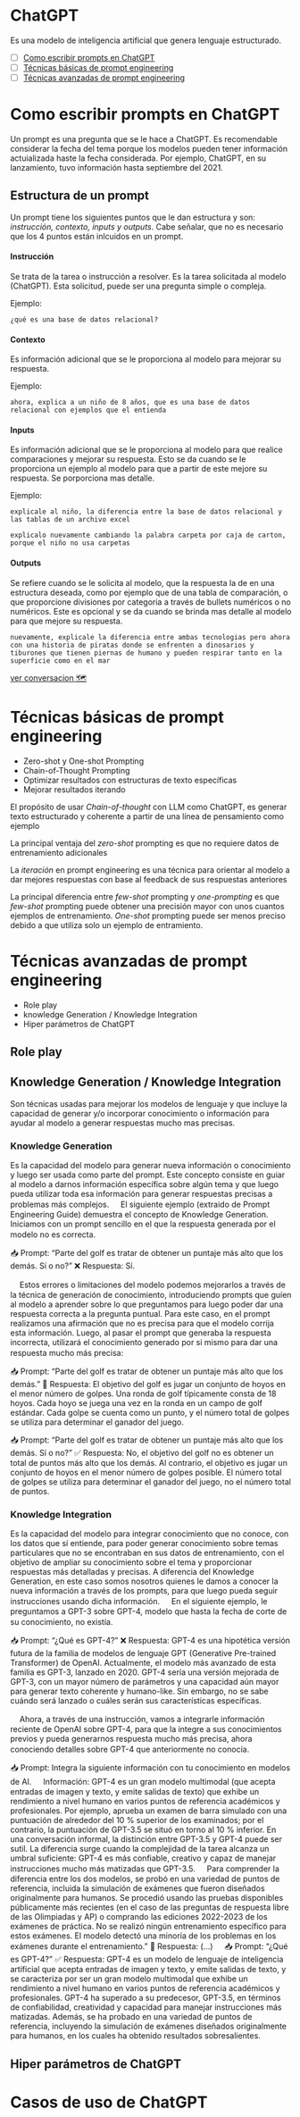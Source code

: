 # ChatGPT
Es una modelo de inteligencia artificial que genera lenguaje estructurado.

- [ ] [Como escribir prompts en ChatGPT](https://github.com/r3card0/Data_AI_foundations/blob/main/topics/Prompt_Engineering_ChatGPT.md#como-escribir-prompts-en-chatgpt)
- [ ] [Técnicas básicas de prompt engineering](https://github.com/r3card0/Data_AI_foundations/blob/main/topics/Prompt_Engineering_ChatGPT.md#t%C3%A9cnicas-b%C3%A1sicas-de-prompt-engineering)
- [ ] [Técnicas avanzadas de prompt engineering]()

# Como escribir prompts en ChatGPT
Un prompt es una pregunta que se le hace a ChatGPT. Es recomendable considerar la fecha del tema porque los modelos pueden tener información actuializada haste la fecha considerada. Por ejemplo, ChatGPT, en su lanzamiento, tuvo información hasta septiembre del 2021.

## Estructura de un prompt
Un prompt tiene los siguientes puntos que le dan estructura y son: *instrucción, contexto, inputs y outputs*. Cabe señalar, que no es necesario que los 4 puntos están inlcuidos en un prompt.

#### Instrucción
Se trata de la tarea o instrucción a resolver. Es la tarea solicitada al modelo (ChatGPT). Esta solicitud, puede ser una pregunta simple o compleja. 

Ejemplo:
```
¿qué es una base de datos relacional?
```


#### Contexto
Es información adicional que se le proporciona al modelo para mejorar su respuesta. 

Ejemplo:
```
ahora, explica a un niño de 8 años, que es una base de datos relacional con ejemplos que el entienda
```

#### Inputs
Es información adicional que se le proporciona al modelo para que realice comparaciones y mejorar su respuesta. Esto se da cuando se le proporciona un ejemplo al modelo para que a partir de este mejore su respuesta. Se porporciona mas detalle.

Ejemplo:
```
explicale al niño, la diferencia entre la base de datos relacional y las tablas de un archivo excel
```


```
explicalo nuevamente cambiando la palabra carpeta por caja de carton, porque el niño no usa carpetas
```

#### Outputs
Se refiere cuando se le solicita al modelo, que la respuesta la de en una estructura deseada, como por ejemplo que de una tabla de comparación, o que proporcione divisiones por categoria a través de bullets numéricos o no numéricos. Este es opcional y se da cuando se brinda mas detalle al modelo para que mejore su respuesta.

```
nuevamente, explicale la diferencia entre ambas tecnologias pero ahora con una historia de piratas donde se enfrenten a dinosarios y tiburones que tienen piernas de humano y pueden respirar tanto en la superficie como en el mar
```

[ver conversacion 🗺](https://chat.openai.com/share/1f4a1d79-c8eb-4174-bfe2-ad525e2aa9b4)


# Técnicas básicas de prompt engineering
* Zero-shot y One-shot Prompting
* Chain-of-Thought Prompting
* Optimizar resultados con estructuras de texto específicas
* Mejorar resultados iterando


El propósito de usar *Chain-of-thought* con LLM como ChatGPT, es generar texto estructurado y coherente a partir de una línea de pensamiento como ejemplo

La principal ventaja del *zero-shot* prompting es que no requiere datos de entrenamiento adicionales

La *iteración* en prompt engineering es una técnica para orientar al modelo a dar mejores respuestas con base al feedback de sus respuestas anteriores

La principal diferencia entre *few-shot* prompting y *one-prompting* es que *few-shot* prompting puede obtener una precisión mayor con unos cuantos ejemplos de entrenamiento. *One-shot* prompting puede ser menos preciso debido a que utiliza solo un ejemplo de entramiento.

# Técnicas avanzadas de prompt engineering
* Role play
* knowledge Generation / Knowledge Integration
* Hiper parámetros de ChatGPT

## Role play
## Knowledge Generation / Knowledge Integration
Son técnicas usadas para mejorar los modelos de lenguaje y que incluye la capacidad de generar y/o incorporar conocimiento o información para ayudar al modelo a generar respuestas mucho mas precisas.

### Knowledge Generation
Es la capacidad del modelo para generar nueva información o conocimiento y luego ser usada como parte del prompt. Este concepto consiste en guiar al modelo a darnos información específica sobre algún tema y que luego pueda utilizar toda esa información para generar respuestas precisas a problemas más complejos. ㅤ El siguiente ejemplo (extraido de Prompt Engineering Guide) demuestra el concepto de Knowledge Generation. Iniciamos con un prompt sencillo en el que la respuesta generada por el modelo no es correcta. ㅤ

📥 Prompt: “Parte del golf es tratar de obtener un puntaje más alto que los demás. Sí o no?” ❌ Respuesta: Sí.

ㅤ Estos errores o limitaciones del modelo podemos mejorarlos a través de la técnica de generación de conocimiento, introduciendo prompts que guíen al modelo a aprender sobre lo que preguntamos para luego poder dar una respuesta correcta a la pregunta puntual. Para este caso, en el prompt realizamos una afirmación que no es precisa para que el modelo corrija esta información. Luego, al pasar el prompt que generaba la respuesta incorrecta, utilizará el conocimiento generado por si mismo para dar una respuesta mucho más precisa: ㅤ

📥 Prompt: “Parte del golf es tratar de obtener un puntaje más alto que los demás.” 🧠 Respuesta: El objetivo del golf es jugar un conjunto de hoyos en el menor número de golpes. Una ronda de golf típicamente consta de 18 hoyos. Cada hoyo se juega una vez en la ronda en un campo de golf estándar. Cada golpe se cuenta como un punto, y el número total de golpes se utiliza para determinar el ganador del juego.

📥 Prompt: “Parte del golf es tratar de obtener un puntaje más alto que los demás. Sí o no?” ✅ Respuesta: No, el objetivo del golf no es obtener un total de puntos más alto que los demás. Al contrario, el objetivo es jugar un conjunto de hoyos en el menor número de golpes posible. El número total de golpes se utiliza para determinar el ganador del juego, no el número total de puntos.


### Knowledge Integration
Es la capacidad del modelo para integrar conocimiento que no conoce, con los datos que sí entiende, para poder generar conocimiento sobre temas particulares que no se encontraban en sus datos de entrenamiento, con el objetivo de ampliar su conocimiento sobre el tema y proporcionar respuestas más detalladas y precisas. A diferencia del Knowledge Generation, en este caso somos nosotros quienes le damos a conocer la nueva información a través de los prompts, para que luego pueda seguir instrucciones usando dicha información. ㅤ En el siguiente ejemplo, le preguntamos a GPT-3 sobre GPT-4, modelo que hasta la fecha de corte de su conocimiento, no existía. ㅤ

📥 Prompt: “¿Qué es GPT-4?” ❌ Respuesta: GPT-4 es una hipotética versión futura de la familia de modelos de lenguaje GPT (Generative Pre-trained Transformer) de OpenAI. Actualmente, el modelo más avanzado de esta familia es GPT-3, lanzado en 2020. GPT-4 sería una versión mejorada de GPT-3, con un mayor número de parámetros y una capacidad aún mayor para generar texto coherente y humano-like. Sin embargo, no se sabe cuándo será lanzado o cuáles serán sus características específicas.

ㅤ Ahora, a través de una instrucción, vamos a integrarle información reciente de OpenAI sobre GPT-4, para que la integre a sus conocimientos previos y pueda generarnos respuesta mucho más precisa, ahora conociendo detalles sobre GPT-4 que anteriormente no conocía. ㅤ

📥 Prompt: Integra la siguiente información con tu conocimiento en modelos de AI. ㅤ Información: GPT-4 es un gran modelo multimodal (que acepta entradas de imagen y texto, y emite salidas de texto) que exhibe un rendimiento a nivel humano en varios puntos de referencia académicos y profesionales. Por ejemplo, aprueba un examen de barra simulado con una puntuación de alrededor del 10 % superior de los examinados; por el contrario, la puntuación de GPT-3.5 se situó en torno al 10 % inferior. En una conversación informal, la distinción entre GPT-3.5 y GPT-4 puede ser sutil. La diferencia surge cuando la complejidad de la tarea alcanza un umbral suficiente: GPT-4 es más confiable, creativo y capaz de manejar instrucciones mucho más matizadas que GPT-3.5. ㅤ Para comprender la diferencia entre los dos modelos, se probó en una variedad de puntos de referencia, incluida la simulación de exámenes que fueron diseñados originalmente para humanos. Se procedió usando las pruebas disponibles públicamente más recientes (en el caso de las preguntas de respuesta libre de las Olimpiadas y AP) o comprando las ediciones 2022-2023 de los exámenes de práctica. No se realizó ningún entrenamiento específico para estos exámenes. El modelo detectó una minoría de los problemas en los exámenes durante el entrenamiento.” 🧠 Respuesta: (…) ㅤ 📥 Prompt: “¿Qué es GPT-4?” ✅ Respuesta: GPT-4 es un modelo de lenguaje de inteligencia artificial que acepta entradas de imagen y texto, y emite salidas de texto, y se caracteriza por ser un gran modelo multimodal que exhibe un rendimiento a nivel humano en varios puntos de referencia académicos y profesionales. GPT-4 ha superado a su predecesor, GPT-3.5, en términos de confiabilidad, creatividad y capacidad para manejar instrucciones más matizadas. Además, se ha probado en una variedad de puntos de referencia, incluyendo la simulación de exámenes diseñados originalmente para humanos, en los cuales ha obtenido resultados sobresalientes.

## Hiper parámetros de ChatGPT

# Casos de uso de ChatGPT
